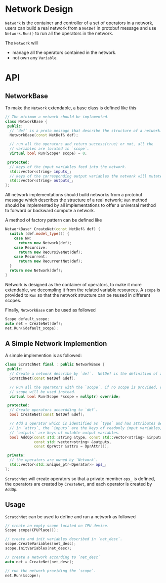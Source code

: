 # Network Design

`Network` is the container and controller of a set of operators in a network, 
users can build a real network from a `NetDef` in protobuf message 
and use `Network.Run()` to run all the operators in the network.

The `Network` will

- manage all the operators contained in the network.
- not own any `Variable`.

# API

## NetworkBase
To make the `Network` extendable, a base class is defined like this

```c++
// The minimum a network should be implemented.
class NetworkBase {
 public:
  // `def` is a proto message that describe the structure of a network.
  NetworkBase(const NetDef& def);

  // run all the operators and return success(true) or not, all the
  // variables are located in `scope`.
  virtual bool Run(Scope* scope) = 0;

 protected:
  // keys of the input variables feed into the network.
  std::vector<string> inputs_;
  // keys of the corresponding output variables the network will mutate.
  std::vector<string> outputs_;
};
```

All network implementations should build networks from  a protobuf message which 
describes the structure of a real network; `Run` method should be implemented by 
all implementations to offer a universal method to forward or backward compute a network.

A method of factory pattern can be defined like

```c++
NetworkBase* CreateNet(const NetDef& def) {
  switch (def.model_type()) {
    case NN:
      return new Network(def);
    case Recursive:
      return new RecursiveNet(def);
    case Recurrent:
      return new RecurrentNet(def);
  }
  return new Network(def);
}
```

Network is designed as the container of operators, to make it more extendable,
we decompling it from the related variable resources. 
A `scope` is provided to `Run` so that the network structure can be reused 
in different scopes.

Finally, `NetworkBase` can be used as followed

```c++
Scope default_scope;
auto net = CreateNet(def);
net.Run(&default_scope);
```

## A Simple Network Implemention

A simple implemention is as followed:

```c++
class ScratchNet final : public NetworkBase {
 public:
  // Create a network describe by `def`.  NetDef is the definition of a network.
  ScratchNet(const NetDef &def);

  // Run all the operators with the `scope`, if no scope is provided, default
  // scope will be used instead.
  virtual bool Run(Scope *scope = nullptr) override;

 protected:
  // Create operators accordding to `def`.
  bool CreateNet(const NetDef &def);

  // Add a operator which is identified as `type` and has attributes described
  // in `attrs`, the `inputs` are the keys of readonly input variables,
  // `outputs` are keys of mutable output variables.
  bool AddOp(const std::string &type, const std::vector<string> &inputs,
             const std::vector<string> &outputs,
             const OprAttr &attrs = OprAttr());

 private:
  // the operators are owned by `Network`.
  std::vector<std::unique_ptr<Operator>> ops_;
};
```

`ScratchNet` will create operators so that a private member `ops_` is defined,
the operators are created by `CreateNet`, and each operator is created by `AddOp`.

## Usage
`ScratchNet` can be used to define and run a network as followed

```c++
// create an empty scope located on CPU device.
Scope scope(CPUPlace());

// create and init variables described in `net_desc`.
scope.CreateVariables(net_desc);
scope.InitVariables(net_desc);

// create a network according to `net_desc`
auto net = CreateNet(net_desc);

// run the network providing the `scope`.
net.Run(&scope);
```
